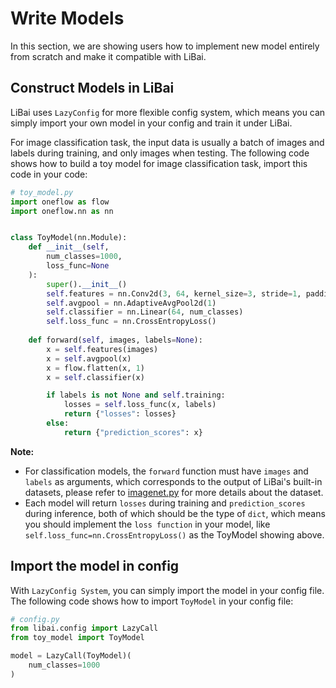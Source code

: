 # Write Models

In this section, we are showing users how to implement new model entirely from scratch and make it compatible with LiBai.


## Construct Models in LiBai

LiBai uses ``LazyConfig`` for more flexible config system, which means you can simply import your own model in your config and train it under LiBai.

For image classification task, the input data is usually a batch of images and labels during training, and only images when testing. The following code shows how to build a toy model for image classification task, import this code in your code:
```python
# toy_model.py
import oneflow as flow
import oneflow.nn as nn


class ToyModel(nn.Module):
    def __init__(self, 
        num_classes=1000, 
        loss_func=None
    ):
        super().__init__()
        self.features = nn.Conv2d(3, 64, kernel_size=3, stride=1, padding=1)
        self.avgpool = nn.AdaptiveAvgPool2d(1)
        self.classifier = nn.Linear(64, num_classes)
        self.loss_func = nn.CrossEntropyLoss()
    
    def forward(self, images, labels=None):
        x = self.features(images)
        x = self.avgpool(x)
        x = flow.flatten(x, 1)
        x = self.classifier(x)

        if labels is not None and self.training:
            losses = self.loss_func(x, labels)
            return {"losses": losses}
        else:
            return {"prediction_scores": x}
```

**Note:**
- For classification models, the ``forward`` function must have ``images`` and ``labels`` as arguments, which corresponds to the output of LiBai's built-in datasets, please refer to [imagenet.py](https://github.com/Oneflow-Inc/libai/blob/main/libai/data/datasets/imagenet.py) for more details about the dataset.
- Each model will return ``losses`` during training and ``prediction_scores`` during inference, both of which should be the type of ``dict``, which means you should implement the ``loss function`` in your model, like ``self.loss_func=nn.CrossEntropyLoss()`` as the ToyModel showing above.


## Import the model in config

With ``LazyConfig System``, you can simply import the model in your config file. The following code shows how to import ``ToyModel`` in your config file:
```python
# config.py
from libai.config import LazyCall
from toy_model import ToyModel

model = LazyCall(ToyModel)(
    num_classes=1000
)
```



